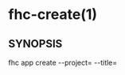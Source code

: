 fhc-create(1)
=============
## SYNOPSIS

 fhc app create --project=<project> --title=<title> --type=cloud_nodejs [--template=<template>] [--repo=<repo>] [--branch=<refs/heads/my-branch-name>]

## EXAMPLES

  fhc app create --project=1a2b3c --title=My New App --type=cloud_nodejs

  * Creates a new hybrid app from template.

```
  fhc app create --project=1a2b3c --title=My New App --type=cloud_nodejs --repo=git:///some.com/repo.git --branch=refs/heads/my-branch    
```

  * Creates a new hybrid app from a git repo.

## OPTIONS

  --project, -p  Unique 24 character GUID of the project you want this app to be created in.      [required]
  --title, -t    A title for your app.                                                            [required]
  --type    The type of application.                                                          [required]
  --template    Template of your app - e.g. hello_world_mbaas_instance. See fhc templates apps.  [default: "hello_world_mbaas_instance"]
  --repo      Repository to clone your app from.                                             
  --branch    Git branch to clone from. Takes format '--branch refs/heads/my-branch-name' [default: master]
  --env   If specified and the app is deployable, the app will be deployed to this environment automatically. Set it to "none" will not deploy the app.
  --wait    Optional. If this is set to true, the command will wait until the app is deployed (if enabled).                                                 

## DESCRIPTION

  Creates an application.
